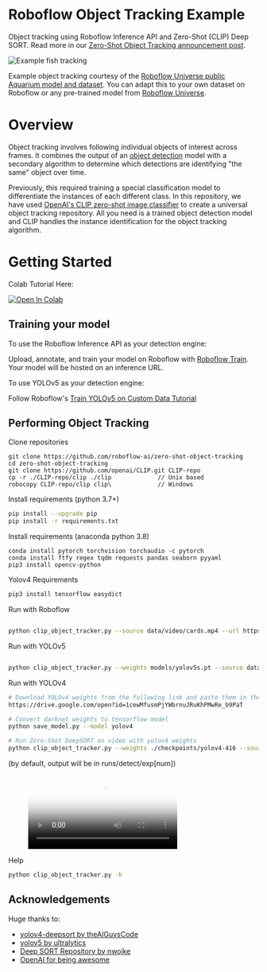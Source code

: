 # Roboflow Object Tracking Example

Object tracking using Roboflow Inference API and Zero-Shot (CLIP) Deep SORT. Read more in our
[Zero-Shot Object Tracking announcement post](https://blog.roboflow.com/zero-shot-object-tracking/).

![Example fish tracking](https://user-images.githubusercontent.com/870796/130703648-8af62801-d66c-41f5-80ae-889301ae9b44.gif)

Example object tracking courtesy of the [Roboflow Universe public Aquarium model and dataset](https://universe.roboflow.com/brad-dwyer/aquarium-combined). You can adapt this to your own dataset on Roboflow or any pre-trained model from [Roboflow Universe](https://universe.roboflow.com).

# Overview

Object tracking involves following individual objects of interest across frames. It
combines the output of an [object detection](https://blog.roboflow.com/object-detection) model
with a secondary algorithm to determine which detections are identifying "the same"
object over time.

Previously, this required training a special classification model to differentiate
the instances of each different class. In this repository, we have used
[OpenAI's CLIP zero-shot image classifier](https://blog.roboflow.com/clip-model-eli5-beginner-guide/)
to create a universal object tracking repository. All you need is a trained object
detection model and CLIP handles the instance identification for the object tracking
algorithm.

# Getting Started

Colab Tutorial Here:

<a href="https://colab.research.google.com/drive/1aU7Jq668oMlUx6bYVv3vAQbXVLpIllNH"><img src="https://colab.research.google.com/assets/colab-badge.svg" alt="Open In Colab"></a>

## Training your model

To use the Roboflow Inference API as your detection engine:

Upload, annotate, and train your model on Roboflow with [Roboflow Train](https://docs.roboflow.com/train).
Your model will be hosted on an inference URL.

To use YOLOv5 as your detection engine:

Follow Roboflow's [Train YOLOv5 on Custom Data Tutorial](https://blog.roboflow.com/how-to-train-yolov5-on-a-custom-dataset/)

## Performing Object Tracking

Clone repositories

```
git clone https://github.com/roboflow-ai/zero-shot-object-tracking
cd zero-shot-object-tracking
git clone https://github.com/openai/CLIP.git CLIP-repo
cp -r ./CLIP-repo/clip ./clip             // Unix based
robocopy CLIP-repo/clip clip\             // Windows
```

Install requirements (python 3.7+)

```bash
pip install --upgrade pip
pip install -r requirements.txt
```

Install requirements (anaconda python 3.8)
```
conda install pytorch torchvision torchaudio -c pytorch
conda install ftfy regex tqdm requests pandas seaborn pyyaml
pip3 install opencv-python
```

Yolov4 Requirements
```bash
pip3 install tensorflow easydict
```

Run with Roboflow

```bash

python clip_object_tracker.py --source data/video/cards.mp4 --url https://detect.roboflow.com/playing-cards-ow27d/1 --api_key ROBOFLOW_API_KEY --info
```

Run with YOLOv5
```bash

python clip_object_tracker.py --weights models/yolov5s.pt --source data/video/cars.mp4 --detection-engine yolov5 --info

```

Run with YOLOv4
```bash
# Download YOLOv4 weights from the following link and paste them in the ./data folder
https://drive.google.com/open?id=1cewMfusmPjYWbrnuJRuKhPMwRe_b9PaT

# Convert darknet weights to tensorflow model
python save_model.py --model yolov4 

# Run Zero-Shot DeepSORT on video with yolov4 weights
python clip_object_tracker.py --weights ./checkpoints/yolov4-416 --source data/video/cars.mp4 --detection-engine yolov4 --info

```
(by default, output will be in runs/detect/exp[num])

<figure class="video_container">
  <video controls="true" allowfullscreen="true" poster="path/to/poster_image.png">
    <source src="data/demo/cards.mp4" type="video/mp4">
  </video>
</figure>

Help

```bash
python clip_object_tracker.py -h
```
## Acknowledgements

Huge thanks to:

- [yolov4-deepsort by theAIGuysCode](https://github.com/theAIGuysCode/yolov4-deepsort)
- [yolov5 by ultralytics](https://github.com/ultralytics/yolov5)
- [Deep SORT Repository by nwojke](https://github.com/nwojke/deep_sort)
- [OpenAI for being awesome](https://openai.com/blog/clip/)
